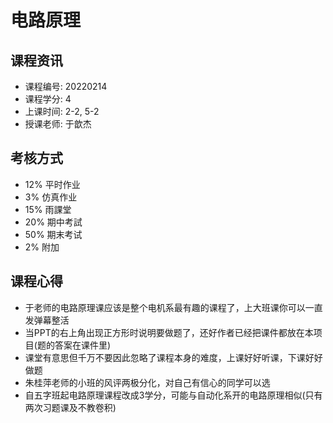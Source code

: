 # 电路原理

## 课程资讯
- 课程编号: 20220214
- 课程学分: 4
- 上课时间: 2-2, 5-2
- 授课老师: 于歆杰
  
## 考核方式
- 12% 平时作业
- 3% 仿真作业
- 15% 雨課堂
- 20% 期中考試
- 50% 期末考试
- 2% 附加
## 课程心得
- 于老师的电路原理课应该是整个电机系最有趣的课程了，上大班课你可以一直发弹幕整活
- 当PPT的右上角出现正方形时说明要做题了，还好作者已经把课件都放在本项目(题的答案在课件里)
- 课堂有意思但千万不要因此忽略了课程本身的难度，上课好好听课，下课好好做题
- 朱桂萍老师的小班的风评两极分化，对自己有信心的同学可以选
- 自五字班起电路原理课程改成3学分，可能与自动化系开的电路原理相似(只有两次习题课及不教卷积)
